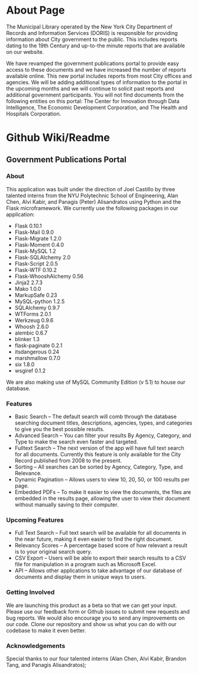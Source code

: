 # About Page

The Municipal Library operated by the New York City Department of Records and
Information Services (DORIS) is responsible for providing information about City
government to the public. This includes reports dating to the 19th Century and 
up-to-the minute reports that are available on our website.

We have revamped the government publications portal to provide easy access to 
these documents and we have increased the number of reports available online. 
This new portal includes reports from most City offices and agencies. We will 
be adding additional types of information to the portal in the upcoming months 
and we will continue to solicit past reports and additional government 
participants. You will not find documents from the following entities on this 
portal: The Center for Innovation through Data Intelligence, The Economic 
Development Corporation, and The Health and Hospitals Corporation.

# Github Wiki/Readme

## Government Publications Portal

### About

This application was built under the direction of Joel Castillo by three 
talented interns from the NYU Polytechnic School of Engineering, Alan Chen, 
Alvi Kabir, and Panagis (Peter) Alisandratos using Python and the Flask 
microframework. We currently use the following packages in our application:

- Flask 0.10.1
- Flask-Mail 0.9.0
- Flask-Migrate 1.2.0
- Flask-Moment 0.4.0
- Flask-MySQL 1.2
- Flask-SQLAlchemy 2.0
- Flask-Script 2.0.5
- Flask-WTF 0.10.2
- Flask-WhooshAlchemy 0.56
- Jinja2 2.7.3
- Mako 1.0.0
- MarkupSafe 0.23
- MySQL-python 1.2.5
- SQLAlchemy 0.9.7
- WTForms 2.0.1
- Werkzeug 0.9.6
- Whoosh 2.6.0
- alembic 0.6.7
- blinker 1.3
- flask-paginate 0.2.1
- itsdangerous 0.24
- marshmallow 0.7.0
- six 1.8.0
- wsgiref 0.1.2

We are also making use of MySQL Community Edition (v 5.1) to house our database.

### Features

- Basic Search – The default search will comb through the database searching 
document titles, descriptions, agencies, types, and categories to give you the 
best possible results.
- Advanced Search – You can filter your results By Agency, Category, and Type 
to make the search even faster and targeted.
- Fulltext Search – The next version of the app will have full text search for 
all documents.
Currently this feature is only available for the City Record published from 
2008 to the present.
- Sorting – All searches can be sorted by Agency, Category, Type, and Relevance.
- Dynamic Pagination – Allows users to view 10, 20, 50, or 100 results per page.
- Embedded PDFs – To make it easier to view the documents, the files are 
embedded in the results page, allowing the user to view their document without 
manually saving to their computer.

### Upcoming Features

- Full Text Search – Full text search will be available for all documents in 
the near future, making it even easier to find the right document.
- Relevancy Scores – A percentage based score of how relevant a result is to 
your original search query.
- CSV Export – Users will be able to export their search results to a CSV file 
for manipulation in a program such as Microsoft Excel.
- API – Allows other applications to take advantage of our database of documents 
and display them in unique ways to users.

### Getting Involved

We are launching this product as a beta so that we can get your input. Please
use our feedback form or Github issues to submit new requests and bug reports.
We would also encourage you to send any improvements on our code. Clone our 
repository and show us what you can do with our codebase to make it even better.

### Acknowledgements

Special thanks to our four talented interns
(Alan Chen, Alvi Kabir, Brandon Tang, and Panagis Alisandratos);

